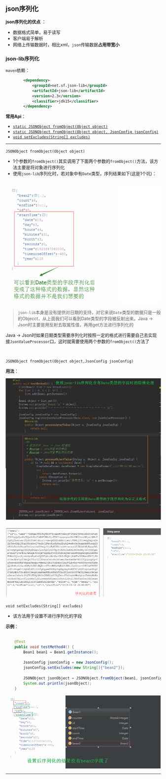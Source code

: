 ## json序列化



**json序列化的优点** ：

+ 数据格式简单，易于读写
+ 客户端易于解析
+ 网络上传输数据时，相比xml，`json`传输数据**占用带宽小**



### json-lib序列化

`maven`依赖：

```xml
        <dependency>
            <groupId>net.sf.json-lib</groupId>
            <artifactId>json-lib</artifactId>
            <version>2.3</version>
            <classifier>jdk15</classifier>
        </dependency>

```



**常用Api**：

+ <a href="#fromObject0">`static JSONObject fromObject(Object object)`</a>
+ <a href="#fromObject1">`static JSONObject fromObject(Object object, JsonConfig jsonConfig)`</a>
+ <a href="#setExcludes">`void setExcludes(String[] excludes)`</a>





-----

<a name="fromObject0">`JSONObject fromObject(Object object)`</a>

+ 1个参数的`fromObject()`其实调用了下面两个参数的`fromObject()`方法，该方法主要是将对象进行序列化
+ 使用`json-lib`序列化时，若对象中有`Date`类型，序列结果如下(这是1个坑)：

​	![jsonlib-1](https://github.com/HurricanGod/Home/blob/master/javase/img/jsonlib-1.png)

> `json-lib`本身是没有提供对日期的支持，对它来说`Date`类型的数据只是一般的Objecct，从上面我们可以看到Date类型的字段被反射出来。Java → Json时主要是用反射去取属性值，再用get方法进行序列化的

Java → Json时如果日期类型需要序列化时按照一定的格式进行需要自己去实现接`JsonValueProcessor`口，这时就需要使用两个参数的`fromObject()`方法了

​	

<a name="fromObject1">`JSONObject fromObject(Object object,JsonConfig jsonConfig)`</a>

**用法**：

![jsonlib-2](https://github.com/HurricanGod/Home/blob/master/javase/img/jsonlib-2.png)

![jsonlib-3](https://github.com/HurricanGod/Home/blob/master/javase/img/jsonlib-3.png)





<a name="setExcludes">`void setExcludes(String[] excludes)`</a>

+ 该方法用于设置不进行序列化的字段

**示例**：

```java

    @Test
    public void testMethod4() {
        Bean1 bean1 = Bean1.getInstance();

        JsonConfig jsonConfig = new JsonConfig();
        jsonConfig.setExcludes(new String[]{"bean2"});

        JSONObject jsonObject = JSONObject.fromObject(bean1, jsonConfig);
        System.out.println(jsonObject);
    }
```

![jsonlib-4](https://github.com/HurricanGod/Home/blob/master/javase/img/jsonlib-4.png)



------

